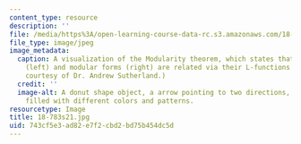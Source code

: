 ```yaml
---
content_type: resource
description: ''
file: /media/https%3A/open-learning-course-data-rc.s3.amazonaws.com/18-783-elliptic-curves-spring-2021/743cf5e3ad82e7f2cbd2bd75b454dc5d_18-783s21.jpg
file_type: image/jpeg
image_metadata:
  caption: A visualization of the Modularity theorem, which states that elliptic curves
    (left) and modular forms (right) are related via their L-functions (center). (Image
    courtesy of Dr. Andrew Sutherland.)
  credit: ''
  image-alt: A donut shape object, a arrow pointing to two directions, and a circle
    filled with different colors and patterns.
resourcetype: Image
title: 18-783s21.jpg
uid: 743cf5e3-ad82-e7f2-cbd2-bd75b454dc5d
---
```

